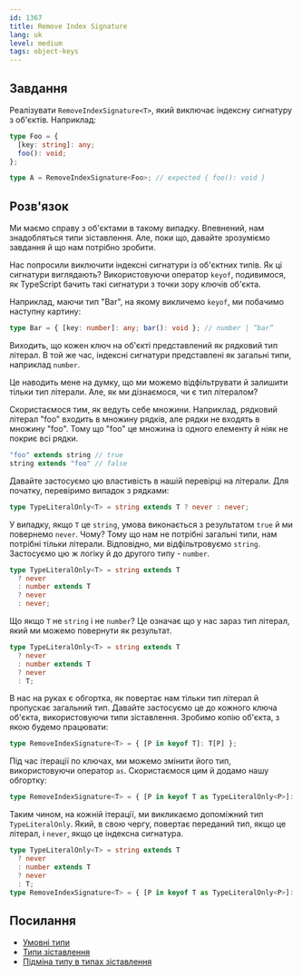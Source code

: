 ```yaml
---
id: 1367
title: Remove Index Signature
lang: uk
level: medium
tags: object-keys
---
```


## Завдання

Реалізувати `RemoveIndexSignature<T>`, який виключає індексну сигнатуру з
об'єктів. Наприклад:

```typescript
type Foo = {
  [key: string]: any;
  foo(): void;
};

type A = RemoveIndexSignature<Foo>; // expected { foo(): void }
```

## Розв'язок

Ми маємо справу з об'єктами в такому випадку. Впевнений, нам знадобляться типи
зіставлення. Але, поки що, давайте зрозуміємо завдання й що нам потрібно
зробити.

Нас попросили виключити індексні сигнатури із об'єктних типів. Як ці сигнатури
виглядають? Використовуючи оператор `keyof`, подивимося, як TypeScript бачить
такі сигнатури з точки зору ключів об'єкта.

Наприклад, маючи тип "Bar", на якому викличемо `keyof`, ми побачимо наступну
картину:

```typescript
type Bar = { [key: number]: any; bar(): void }; // number | “bar”
```

Виходить, що кожен ключ на об'єкті представлений як рядковий тип літерал. В той
же час, індексні сигнатури представлені як загальні типи, наприклад `number`.

Це наводить мене на думку, що ми можемо відфільтрувати й залишити тільки тип
літерали. Але, як ми дізнаємося, чи є тип літералом?

Скористаємося тим, як ведуть себе множини. Наприклад, рядковий літерал "foo"
входить в множину рядків, але рядки не входять в множину "foo". Тому що "foo" це
множина із одного елементу й ніяк не покриє всі рядки.

```typescript
"foo" extends string // true
string extends "foo" // false
```

Давайте застосуємо цю властивість в нашій перевірці на літерали. Для початку,
перевіримо випадок з рядками:

```typescript
type TypeLiteralOnly<T> = string extends T ? never : never;
```

У випадку, якщо `T` це `string`, умова виконається з результатом `true` й ми
повернемо `never`. Чому? Тому що нам не потрібні загальні типи, нам потрібні
тільки літерали. Відповідно, ми відфільтровуємо `string`. Застосуємо цю ж логіку
й до другого типу - `number`.

```typescript
type TypeLiteralOnly<T> = string extends T
  ? never
  : number extends T
  ? never
  : never;
```

Що якщо `T` не `string` і не `number`? Це означає що у нас зараз тип літерал,
який ми можемо повернути як результат.

```typescript
type TypeLiteralOnly<T> = string extends T
  ? never
  : number extends T
  ? never
  : T;
```

В нас на руках є обгортка, як повертає нам тільки тип літерал й пропускає
загальний тип. Давайте застосуємо це до кожного ключа об'єкта, використовуючи
типи зіставлення. Зробимо копію об'єкта, з якою будемо працювати:

```typescript
type RemoveIndexSignature<T> = { [P in keyof T]: T[P] };
```

Під час ітерації по ключах, ми можемо змінити його тип, використовуючи оператор
`as`. Скористаємося цим й додамо нашу обгортку:

```typescript
type RemoveIndexSignature<T> = { [P in keyof T as TypeLiteralOnly<P>]: T[P] };
```

Таким чином, на кожній ітерації, ми викликаємо допоміжний тип `TypeLiteralOnly`.
Який, в свою чергу, повертає переданий тип, якщо це літерал, і `never`, якщо це
індексна сигнатура.

```typescript
type TypeLiteralOnly<T> = string extends T
  ? never
  : number extends T
  ? never
  : T;
type RemoveIndexSignature<T> = { [P in keyof T as TypeLiteralOnly<P>]: T[P] };
```

## Посилання

- [Умовні типи](https://www.typescriptlang.org/docs/handbook/2/conditional-types.html)
- [Типи зіставлення](https://www.typescriptlang.org/docs/handbook/2/mapped-types.html)
- [Підміна типу в типах зіставлення](https://www.typescriptlang.org/docs/handbook/2/mapped-types.html#key-remapping-via-as)
